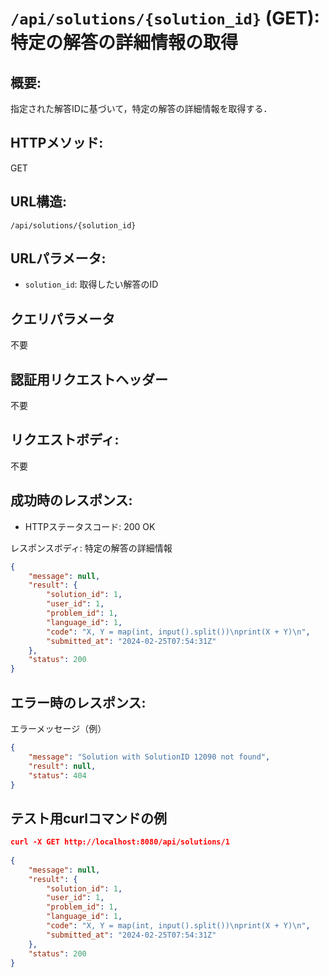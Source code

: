 # `/api/solutions/{solution_id}` (GET): 特定の解答の詳細情報の取得

## 概要:
指定された解答IDに基づいて，特定の解答の詳細情報を取得する．

## HTTPメソッド:
GET

## URL構造:
`/api/solutions/{solution_id}`

## URLパラメータ:
- `solution_id`: 取得したい解答のID

## クエリパラメータ
不要

## 認証用リクエストヘッダー
不要

## リクエストボディ:
不要

## 成功時のレスポンス:
- HTTPステータスコード: 200 OK

レスポンスボディ: 特定の解答の詳細情報
```json
{
    "message": null,
    "result": {
        "solution_id": 1,
        "user_id": 1,
        "problem_id": 1,
        "language_id": 1,
        "code": "X, Y = map(int, input().split())\nprint(X + Y)\n",
        "submitted_at": "2024-02-25T07:54:31Z"
    },
    "status": 200
}
```

## エラー時のレスポンス:

エラーメッセージ（例）
```json
{
    "message": "Solution with SolutionID 12090 not found",
    "result": null,
    "status": 404
}
```

## テスト用curlコマンドの例

```json
curl -X GET http://localhost:8080/api/solutions/1   
 
{
    "message": null,
    "result": {
        "solution_id": 1,
        "user_id": 1,
        "problem_id": 1,
        "language_id": 1,
        "code": "X, Y = map(int, input().split())\nprint(X + Y)\n",
        "submitted_at": "2024-02-25T07:54:31Z"
    },
    "status": 200
}
```